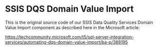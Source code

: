 # SSIS DQS Domain Value Import
This is the original source code of our SSIS Data Quality Services Domain Value Import component as described here in the Microsoft article:

https://techcommunity.microsoft.com/t5/sql-server-integration-services/automating-dqs-domain-value-import/ba-p/388195

